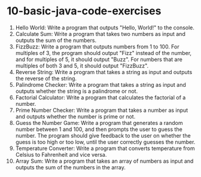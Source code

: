 # 10-basic-java-code-exercises

1. Hello World: Write a program that outputs "Hello, World!" to the console.
2. Calculate Sum: Write a program that takes two numbers as input and outputs the sum of the numbers.
3. FizzBuzz: Write a program that outputs numbers from 1 to 100. For multiples of 3, the program should output "Fizz" instead of the number, and for multiples of 5, it should output "Buzz". For numbers that are multiples of both 3 and 5, it should output "FizzBuzz".
4. Reverse String: Write a program that takes a string as input and outputs the reverse of the string.
5. Palindrome Checker: Write a program that takes a string as input and outputs whether the string is a palindrome or not.
6. Factorial Calculator: Write a program that calculates the factorial of a number.
7. Prime Number Checker: Write a program that takes a number as input and outputs whether the number is prime or not.
8. Guess the Number Game: Write a program that generates a random number between 1 and 100, and then prompts the user to guess the number. The program should give feedback to the user on whether the guess is too high or too low, until the user correctly guesses the number.
9. Temperature Converter: Write a program that converts temperature from Celsius to Fahrenheit and vice versa.
10. Array Sum: Write a program that takes an array of numbers as input and outputs the sum of the numbers in the array.

